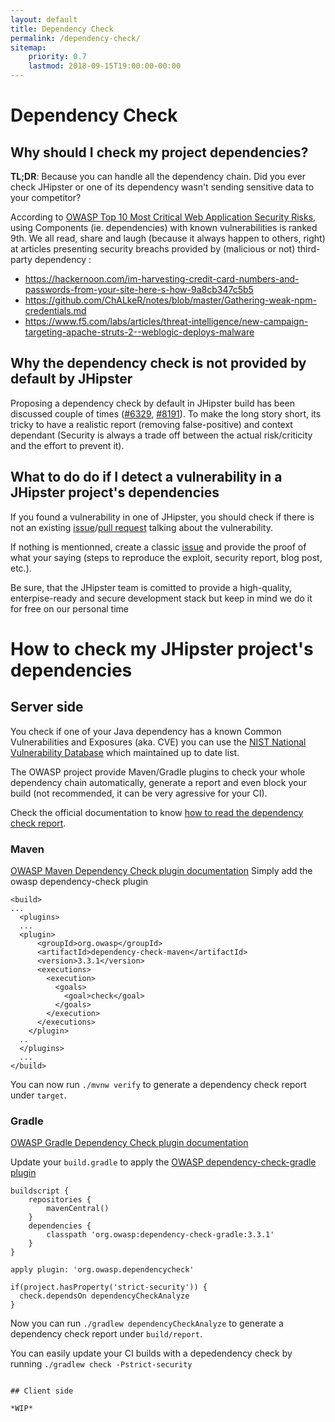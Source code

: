 ```yaml
---
layout: default
title: Dependency Check
permalink: /dependency-check/
sitemap:
    priority: 0.7
    lastmod: 2018-09-15T19:00:00-00:00
---
```


# <i class="fa fa-lock"></i> Dependency Check

## Why should I check my project dependencies?

**TL;DR**: Because you can handle all the dependency chain. Did you ever check JHipster or one of its dependency wasn't sending sensitive data to your competitor?

According to [OWASP Top 10 Most Critical Web Application Security Risks](https://www.owasp.org/index.php/Category:OWASP_Top_Ten_Project), using Components (ie. dependencies) with known vulnerabilities is ranked 9th. We all read, share and laugh (because it always happen to others, right) at articles presenting security breachs provided by (malicious or not) third-party dependency :
* https://hackernoon.com/im-harvesting-credit-card-numbers-and-passwords-from-your-site-here-s-how-9a8cb347c5b5
* https://github.com/ChALkeR/notes/blob/master/Gathering-weak-npm-credentials.md
* https://www.f5.com/labs/articles/threat-intelligence/new-campaign-targeting-apache-struts-2--weblogic-deploys-malware

## Why the dependency check is not provided by default by JHipster

Proposing a dependency check by default in JHipster build has been discussed couple of times ([#6329](https://github.com/jhipster/generator-jhipster/issues/6329), [#8191](https://github.com/jhipster/generator-jhipster/issues/8191)). To make the long story short, its tricky to have a realistic report (removing false-positive) and context dependant (Security is always a trade off between the actual risk/criticity and the effort to prevent it).

## What to do do if I detect a vulnerability in a JHipster project's dependencies

If you found a vulnerability in one of JHipster, you should check if there is not an existing  [issue](https://github.com/jhipster/generator-jhipster/issues)/[pull request](https://github.com/jhipster/generator-jhipster/pulls) talking about the vulnerability.

If nothing is mentionned, create a classic [issue](https://github.com/jhipster/generator-jhipster/issues) and provide the proof of what your saying (steps to reproduce the exploit, security report, blog post, etc.).

Be sure, that the JHipster team is comitted to provide a high-quality, enterpise-ready and secure development stack but keep in mind we do it for free on our personal time

# How to check my JHipster project's dependencies

## Server side

You check if one of your Java dependency has a known Common Vulnerabilities and Exposures (aka. CVE) you can use the  [NIST National Vulnerability Database](https://nvd.nist.gov/) which maintained up to date list.

The OWASP project provide Maven/Gradle plugins to check your whole dependency chain automatically, generate a report and even block your build (not recommended, it can be very agressive for your CI).

Check the official documentation to know [how to read the dependency check report](https://jeremylong.github.io/DependencyCheck/general/thereport.html).

### Maven
[OWASP Maven Dependency Check plugin documentation](https://jeremylong.github.io/DependencyCheck/dependency-check-maven/index.html)
Simply add the owasp dependency-check plugin
```
<build>
...
  <plugins>
  ...
  <plugin>
      <groupId>org.owasp</groupId>
      <artifactId>dependency-check-maven</artifactId>
      <version>3.3.1</version>
      <executions>
        <execution>
          <goals>
            <goal>check</goal>
          </goals>
        </execution>
      </executions>
    </plugin>
  ..
  </plugins>
  ...
</build>
```
You can now run `./mvnw verify` to generate a dependency check report under `target`.

### Gradle
[OWASP Gradle Dependency Check plugin documentation](https://jeremylong.github.io/DependencyCheck/dependency-check-gradle/index.html)

Update your `build.gradle` to apply the [OWASP dependency-check-gradle plugin](https://plugins.gradle.org/plugin/org.owasp.dependencycheck)
```
buildscript {
    repositories {
        mavenCentral()
    }
    dependencies {
        classpath 'org.owasp:dependency-check-gradle:3.3.1'
    }
}

apply plugin: 'org.owasp.dependencycheck'

if(project.hasProperty('strict-security')) {
  check.dependsOn dependencyCheckAnalyze
}
```

Now you can run `./gradlew dependencyCheckAnalyze` to generate a dependency check report under `build/report`.

You can easily update your CI builds with a depedendency check by running `./gradlew check -Pstrict-security`
```

## Client side

*WIP*
